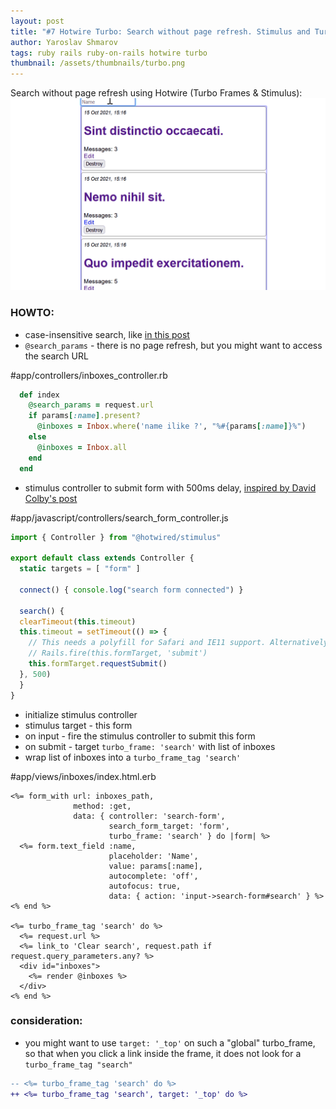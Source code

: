 ```yaml
---
layout: post
title: "#7 Hotwire Turbo: Search without page refresh. Stimulus and Turbo Frames."
author: Yaroslav Shmarov
tags: ruby rails ruby-on-rails hotwire turbo
thumbnail: /assets/thumbnails/turbo.png
---
```


Search without page refresh using Hotwire (Turbo Frames & Stimulus):
![hotwire-turbo-search](/assets/images/turbo-search.gif)

### HOWTO:

* case-insensitive search, like [in this post](https://blog.corsego.com/ruby-on-rails-search-field-without-gems)
* `@search_params` - there is no page refresh, but you might want to access the search URL

#app/controllers/inboxes_controller.rb
```ruby
  def index
    @search_params = request.url
    if params[:name].present?
      @inboxes = Inbox.where('name ilike ?', "%#{params[:name]}%")
    else
      @inboxes = Inbox.all
    end
  end
```

* stimulus controller to submit form with 500ms delay, [inspired by David Colby's post](https://www.colby.so/posts/filtering-tables-with-rails-and-hotwire)

#app/javascript/controllers/search_form_controller.js
```js
import { Controller } from "@hotwired/stimulus"

export default class extends Controller {
  static targets = [ "form" ]

  connect() { console.log("search form connected") }

  search() {
  clearTimeout(this.timeout)
  this.timeout = setTimeout(() => {
    // This needs a polyfill for Safari and IE11 support. Alternatively, use Rails/ujs:
    // Rails.fire(this.formTarget, 'submit')
    this.formTarget.requestSubmit()
  }, 500)
  }
}
```

* initialize stimulus controller
* stimulus target - this form
* on input - fire the stimulus controller to submit this form
* on submit - target `turbo_frame: 'search'` with list of inboxes
* wrap list of inboxes into a `turbo_frame_tag 'search'`

#app/views/inboxes/index.html.erb
```erb
<%= form_with url: inboxes_path,
              method: :get,
              data: { controller: 'search-form',
                      search_form_target: 'form',
                      turbo_frame: 'search' } do |form| %>
  <%= form.text_field :name,
                      placeholder: 'Name',
                      value: params[:name],
                      autocomplete: 'off',
                      autofocus: true,
                      data: { action: 'input->search-form#search' } %>
<% end %>

<%= turbo_frame_tag 'search' do %>
  <%= request.url %>
  <%= link_to 'Clear search', request.path if request.query_parameters.any? %>
  <div id="inboxes">
    <%= render @inboxes %>
  </div>
<% end %>
```

### consideration:

* you might want to use `target: '_top'` on such a "global" turbo_frame, so that when you click a link inside the frame, it does not look for a `turbo_frame_tag "search"`
```diff
-- <%= turbo_frame_tag 'search' do %>
++ <%= turbo_frame_tag 'search', target: '_top' do %>
```
